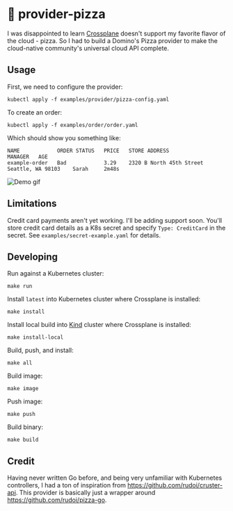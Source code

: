 # 🍕 provider-pizza
I was disappointed to learn [Crossplane](https://crossplane.io) doesn't support my favorite flavor of the cloud - pizza. So I had to build a Domino's Pizza provider to make the cloud-native community's universal cloud API complete.

## Usage
First, we need to configure the provider:
```
kubectl apply -f examples/provider/pizza-config.yaml
```

To create an order:
```
kubectl apply -f examples/order/order.yaml
```
Which should show you something like:
```
NAME            ORDER STATUS   PRICE   STORE ADDRESS                                 MANAGER   AGE
example-order   Bad            3.29    2320 B North 45th Street Seattle, WA 98103    Sarah     2m48s
```

![Demo gif](demo.gif)

## Limitations
Credit card payments aren't yet working. I'll be adding support soon. You'll store credit card details as a K8s secret and specify `Type: CreditCard` in the secret. See `examples/secret-example.yaml` for details.

## Developing

Run against a Kubernetes cluster:

```console
make run
```

Install `latest` into Kubernetes cluster where Crossplane is installed:

```console
make install
```

Install local build into [Kind](https://kind.sigs.k8s.io/docs/user/quick-start/)
cluster where Crossplane is installed:

```console
make install-local
```

Build, push, and install:

```console
make all
```

Build image:

```console
make image
```

Push image:

```console
make push
```

Build binary:

```console
make build
```

## Credit
Having never written Go before, and being very unfamiliar with Kubernetes controllers, I had a ton of inspiration from https://github.com/rudoi/cruster-api. This provider is basically just a wrapper around https://github.com/rudoi/pizza-go.